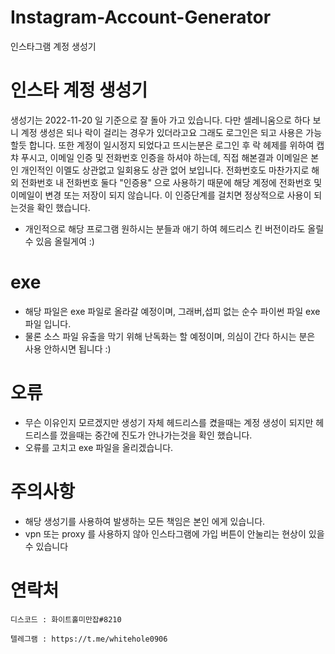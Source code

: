 # Instagram-Account-Generator
인스타그램 계정 생성기

# 인스타 계정 생성기
생성기는 2022-11-20 일 기준으로 잘 돌아 가고 있습니다. 
다만 셀레니움으로 하다 보니 계정 생성은 되나 락이 걸리는 경우가 있더라고요 그래도 로그인은 되고 사용은 가능할듯 합니다.
또한 계정이 일시정지 되었다고 뜨시는분은 로그인 후 락 헤제를 위하여 캡챠 푸시고, 이메일 인증 및 전화번호 인증을 하셔야 하는데,
직접 해본결과 이메일은 본인 개인적인 이멜도 상관없고 일회용도 상관 없어 보입니다. 전화번호도 마찬가지로 해외 전화번호 내 전화번호 
둘다 "인증용" 으로 사용하기 때문에 해당 계정에 전화번호 및 이메일이 변경 또는 저장이 되지 않습니다. 이 인증단계를 걸치면 정상적으로 사용이 되는것을
확인 했습니다.

- 개인적으로 해당 프로그램 원하시는 분들과 애기 하여 헤드리스 킨 버전이라도 올릴수 있음 올릴게여 :)

# exe
- 해당 파일은 exe 파일로 올라갈 예정이며, 그래버,섭피 없는 순수 파이썬 파일 exe 파일 입니다.
- 물론 소스 파일 유출을 막기 위해 난독화는 할 예정이며, 의심이 간다 하시는 분은 사용 안하시면 됩니다 :)

# 오류
- 무슨 이유인지 모르겠지만 생성기 자체 헤드리스를 켰을때는 계정 생성이 되지만 헤드리스를 껐을때는 중간에 진도가 안나가는것을 확인 했습니다.
- 오류를 고치고 exe 파일을 올리겠습니다.

# 주의사항
- 해당 생성기를 사용하여 발생하는 모든 책임은 본인 에게 있습니다.
- vpn 또는 proxy 를 사용하지 않아 인스타그램에 가입 버튼이 안눌리는 현상이 있을수 있습니다

# 연락처 
`디스코드 : 화이트홀미만잡#8210`

`텔레그램 : https://t.me/whitehole0906`
